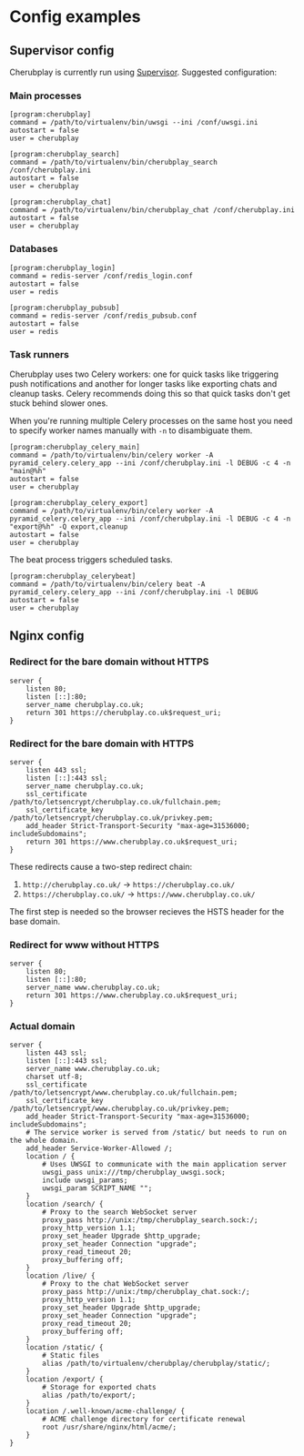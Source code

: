 Config examples
===============

Supervisor config
-----------------

Cherubplay is currently run using [Supervisor](http://supervisord.org/). Suggested configuration:

### Main processes

    [program:cherubplay]
    command = /path/to/virtualenv/bin/uwsgi --ini /conf/uwsgi.ini
    autostart = false
    user = cherubplay

    [program:cherubplay_search]
    command = /path/to/virtualenv/bin/cherubplay_search /conf/cherubplay.ini
    autostart = false
    user = cherubplay

    [program:cherubplay_chat]
    command = /path/to/virtualenv/bin/cherubplay_chat /conf/cherubplay.ini
    autostart = false
    user = cherubplay

### Databases

    [program:cherubplay_login]
    command = redis-server /conf/redis_login.conf
    autostart = false
    user = redis

    [program:cherubplay_pubsub]
    command = redis-server /conf/redis_pubsub.conf
    autostart = false
    user = redis

### Task runners

Cherubplay uses two Celery workers: one for quick tasks like triggering push
notifications and another for longer tasks like exporting chats and cleanup
tasks. Celery recommends doing this so that quick tasks don't get stuck behind
slower ones.

When you're running multiple Celery processes on the same host you need to
specify worker names manually with `-n` to disambiguate them.

    [program:cherubplay_celery_main]
    command = /path/to/virtualenv/bin/celery worker -A pyramid_celery.celery_app --ini /conf/cherubplay.ini -l DEBUG -c 4 -n "main@%h"
    autostart = false
    user = cherubplay

    [program:cherubplay_celery_export]
    command = /path/to/virtualenv/bin/celery worker -A pyramid_celery.celery_app --ini /conf/cherubplay.ini -l DEBUG -c 4 -n "export@%h" -Q export,cleanup
    autostart = false
    user = cherubplay

The beat process triggers scheduled tasks.

    [program:cherubplay_celerybeat]
    command = /path/to/virtualenv/bin/celery beat -A pyramid_celery.celery_app --ini /conf/cherubplay.ini -l DEBUG
    autostart = false
    user = cherubplay

Nginx config
------------

### Redirect for the bare domain without HTTPS

    server {
        listen 80;
        listen [::]:80;
        server_name cherubplay.co.uk;
        return 301 https://cherubplay.co.uk$request_uri;
    }

### Redirect for the bare domain with HTTPS

    server {
        listen 443 ssl;
        listen [::]:443 ssl;
        server_name cherubplay.co.uk;
        ssl_certificate /path/to/letsencrypt/cherubplay.co.uk/fullchain.pem;
        ssl_certificate_key /path/to/letsencrypt/cherubplay.co.uk/privkey.pem;
        add_header Strict-Transport-Security "max-age=31536000; includeSubdomains";
        return 301 https://www.cherubplay.co.uk$request_uri;
    }

These redirects cause a two-step redirect chain:

1. `http://cherubplay.co.uk/` -> `https://cherubplay.co.uk/`
2. `https://cherubplay.co.uk/` -> `https://www.cherubplay.co.uk/`

The first step is needed so the browser recieves the HSTS header for the base domain.

### Redirect for www without HTTPS

    server {
        listen 80;
        listen [::]:80;
        server_name www.cherubplay.co.uk;
        return 301 https://www.cherubplay.co.uk$request_uri;
    }

### Actual domain

    server {
        listen 443 ssl;
        listen [::]:443 ssl;
        server_name www.cherubplay.co.uk;
        charset utf-8;
        ssl_certificate /path/to/letsencrypt/www.cherubplay.co.uk/fullchain.pem;
        ssl_certificate_key /path/to/letsencrypt/www.cherubplay.co.uk/privkey.pem;
        add_header Strict-Transport-Security "max-age=31536000; includeSubdomains";
        # The service worker is served from /static/ but needs to run on the whole domain.
        add_header Service-Worker-Allowed /;
        location / {
            # Uses UWSGI to communicate with the main application server
            uwsgi_pass unix:///tmp/cherubplay_uwsgi.sock;
            include uwsgi_params;
            uwsgi_param SCRIPT_NAME "";
        }
        location /search/ {
            # Proxy to the search WebSocket server
            proxy_pass http://unix:/tmp/cherubplay_search.sock:/;
            proxy_http_version 1.1;
            proxy_set_header Upgrade $http_upgrade;
            proxy_set_header Connection "upgrade";
            proxy_read_timeout 20;
            proxy_buffering off;
        }
        location /live/ {
            # Proxy to the chat WebSocket server
            proxy_pass http://unix:/tmp/cherubplay_chat.sock:/;
            proxy_http_version 1.1;
            proxy_set_header Upgrade $http_upgrade;
            proxy_set_header Connection "upgrade";
            proxy_read_timeout 20;
            proxy_buffering off;
        }
        location /static/ {
            # Static files
            alias /path/to/virtualenv/cherubplay/cherubplay/static/;
        }
        location /export/ {
            # Storage for exported chats
            alias /path/to/export/;
        }
        location /.well-known/acme-challenge/ {
            # ACME challenge directory for certificate renewal
            root /usr/share/nginx/html/acme/;
        }
    }